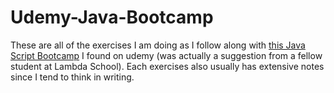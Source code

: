 # Udemy-Java-Bootcamp


These are all of the exercises I am doing as I follow along with [this Java Script Bootcamp](https://www.udemy.com/course/modern-javascript/) I found on udemy 
(was actually a suggestion from a fellow student at Lambda School). Each exercises also usually has extensive notes since I tend to think in writing.
